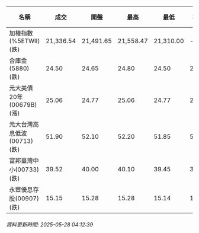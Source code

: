 | 名稱 | 成交 | 開盤 | 最高 | 最低 | 均價 | 成交金額(億) | 昨收 | 漲跌幅 | 漲跌 | 總量 | 昨量 | 振幅 |
| -------- | -------- | -------- | -------- |-------- | -------- | -------- |-------- |-------- |-------- | -------- | -------- |-------- |
|加權指數(%5ETWII) (跌)|21,336.54|21,491.65|21,558.47|21,310.00|-|3,121.09|21,536.57|0.93%|200.03|5,840,033|0|1.15%|
|合庫金(5880) (跌)|24.50|24.65|24.80|24.50|24.58|2.48|24.75|1.01%|0.25|10,098|8,179|1.21%|
|元大美債20年(00679B) (漲)|25.06|24.77|25.06|24.77|24.86|18.56|24.55|2.08%|0.51|74,659|74,537|1.18%|
|元大台灣高息低波(00713) (跌)|51.90|52.10|52.20|51.85|51.98|4.82|52.10|0.38%|0.20|9,279|8,075|0.67%|
|富邦臺灣中小(00733) (跌)|39.52|40.00|40.10|39.45|39.75|0.176|40.03|1.27%|0.51|442|390|1.62%|
|永豐優息存股(00907) (跌)|15.15|15.28|15.28|15.14|15.19|0.197|15.28|0.85%|0.13|1,296|1,608|0.92%|
###### 資料更新時間: 2025-05-28 04:12:39